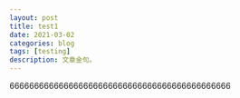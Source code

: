 ```yaml
---
layout: post
title: test1
date: 2021-03-02
categories: blog
tags: [testing]
description: 文章金句。
---
```

666666666666666666666666666666666666666666666
